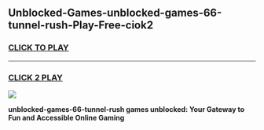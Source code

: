 
## Unblocked-Games-unblocked-games-66-tunnel-rush-Play-Free-ciok2
<h3>
<a href="https://premium76.site?title=unblocked-games-66-tunnel-rush&ref=24M">CLICK TO PLAY</a></h3>
<hr>

<h3>
<a href="https://premium76.site?title=unblocked-games-66-tunnel-rush&ref=24M">CLICK 2 PLAY</a>
  
</h3>

<a href="https://premium76.site?title=unblocked-games-66-tunnel-rush&ref=24M"><img src="https://clearcache.store/games.png"></a>


**unblocked-games-66-tunnel-rush games unblocked: Your Gateway to Fun and Accessible Online Gaming**
